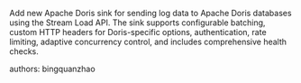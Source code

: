 Add new Apache Doris sink for sending log data to Apache Doris databases using the Stream Load API. The sink supports configurable batching, custom HTTP headers for Doris-specific options, authentication, rate limiting, adaptive concurrency control, and includes comprehensive health checks.

authors: bingquanzhao
